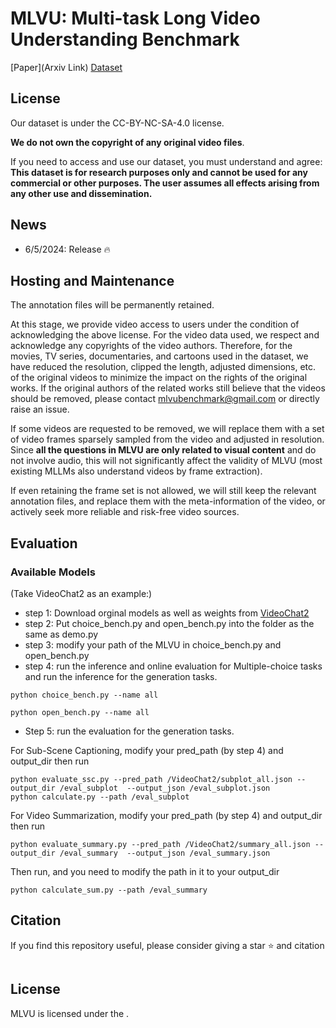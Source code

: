 # MLVU: Multi-task Long Video Understanding Benchmark

[Paper](Arxiv Link) [Dataset](https://huggingface.co/datasets/JUNJIE99/MLVU)

## License
Our dataset is under the CC-BY-NC-SA-4.0 license.

**We do not own the copyright of any original video files**. 

If you need to access and use our dataset, you must understand and agree: **This dataset is for research purposes only and cannot be used for any commercial or other purposes. The user assumes all effects arising from any other use and dissemination.**



## News 
- 6/5/2024: Release :fire:


## Hosting and Maintenance
The annotation files will be permanently retained. 

At this stage, we provide video access to users under the condition of acknowledging the above license. For the video data used, we respect and acknowledge any copyrights of the video authors. Therefore, for the movies, TV series, documentaries, and cartoons used in the dataset, we have reduced the resolution, clipped the length, adjusted dimensions, etc. of the original videos to minimize the impact on the rights of the original works. If the original authors of the related works still believe that the videos should be removed, please contact mlvubenchmark@gmail.com or directly raise an issue.

If some videos are requested to be removed, we will replace them with a set of video frames sparsely sampled from the video and adjusted in resolution. Since **all the questions in MLVU are only related to visual content** and do not involve audio, this will not significantly affect the validity of MLVU (most existing MLLMs also understand videos by frame extraction).

If even retaining the frame set is not allowed, we will still keep the relevant annotation files, and replace them with the meta-information of the video, or actively seek more reliable and risk-free video sources.

## Evaluation 
### Available Models
(Take VideoChat2 as an example:)
- step 1: Download orginal models as well as weights from [VideoChat2](https://github.com/OpenGVLab/Ask-Anything/tree/main/video_chat2)
- step 2: Put choice_bench.py and open_bench.py into the folder as the same as demo.py  
- step 3: modify your path of the MLVU in choice_bench.py and open_bench.py
- step 4: run the inference and online evaluation for Multiple-choice tasks and run the inference for the generation tasks.
```
python choice_bench.py --name all
```
```
python open_bench.py --name all
```
- Step 5: run the evaluation for the generation tasks.

For Sub-Scene Captioning, modify your pred_path (by step 4) and output_dir then run
```
python evaluate_ssc.py --pred_path /VideoChat2/subplot_all.json --output_dir /eval_subplot  --output_json /eval_subplot.json
python calculate.py --path /eval_subplot
```
For Video Summarization, modify your pred_path (by step 4) and output_dir then run
```
python evaluate_summary.py --pred_path /VideoChat2/summary_all.json --output_dir /eval_summary  --output_json /eval_summary.json
```
Then run, and you need to modify the path in it to your output_dir
```
python calculate_sum.py --path /eval_summary
```


## Citation

If you find this repository useful, please consider giving a star :star: and citation

```

```

## License
MLVU is licensed under the [](). 

